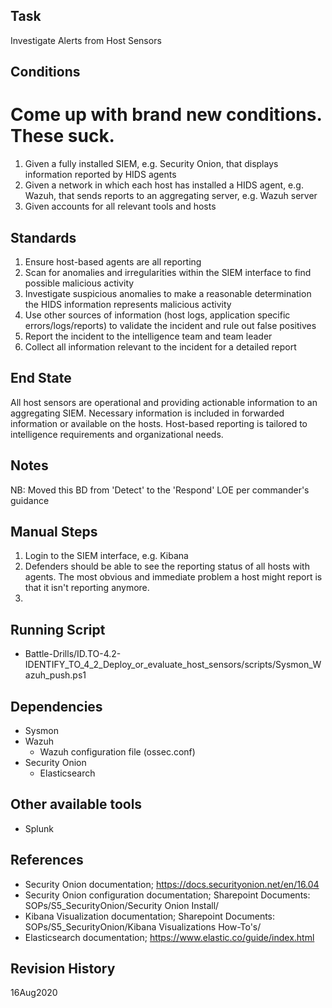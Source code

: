 ## Task
Investigate Alerts from Host Sensors


## Conditions
# Come up with brand new conditions. These suck.
1. Given a fully installed SIEM, e.g. Security Onion, that displays information reported by HIDS agents
2. Given a network in which each host has installed a HIDS agent, e.g. Wazuh, that sends reports to an aggregating server, e.g. Wazuh server
3. Given accounts for all relevant tools and hosts


## Standards
1. Ensure host-based agents are all reporting
2. Scan for anomalies and irregularities within the SIEM interface to find possible malicious activity
3. Investigate suspicious anomalies to make a reasonable determination the HIDS information represents malicious activity
4. Use other sources of information (host logs, application specific errors/logs/reports) to validate the incident and rule out false positives
5. Report the incident to the intelligence team and team leader
6. Collect all information relevant to the incident for a detailed report


## End State
All host sensors are operational and providing actionable information to an aggregating SIEM. Necessary information is included in forwarded information or available on the hosts. Host-based reporting is tailored to intelligence requirements and organizational needs.

## Notes

NB: Moved this BD from 'Detect' to the 'Respond' LOE per commander's guidance


## Manual Steps
1. Login to the SIEM interface, e.g. Kibana
1. Defenders should be able to see the reporting status of all hosts with agents. The most obvious and immediate problem a host might report is that it isn't reporting anymore.
2. 


## Running Script
- Battle-Drills/ID.TO-4.2-IDENTIFY_TO_4_2_Deploy_or_evaluate_host_sensors/scripts/Sysmon_Wazuh_push.ps1


## Dependencies
- Sysmon
- Wazuh
  - Wazuh configuration file (ossec.conf)
- Security Onion
  - Elasticsearch


## Other available tools
- Splunk


## References
- Security Onion documentation; https://docs.securityonion.net/en/16.04
- Security Onion configuration documentation; Sharepoint Documents: SOPs/S5_SecurityOnion/Security Onion Install/
- Kibana Visualization documentation; Sharepoint Documents: SOPs/S5_SecurityOnion/Kibana Visualizations How-To's/
- Elasticsearch documentation; https://www.elastic.co/guide/index.html


## Revision History
16Aug2020

